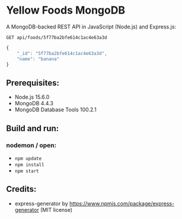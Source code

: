 # Yellow Foods MongoDB
A MongoDB-backed REST API in JavaScript (Node.js) and Express.js:
```HTTP
GET api/foods/5f77ba2bfe614c1ac4e63a3d
```

```JavaScript
{
    "_id": "5f77ba2bfe614c1ac4e63a3d",
    "name": "banana"
}
```

## Prerequisites:
- Node.js 15.6.0
- MongoDB 4.4.3
- MongoDB Database Tools 100.2.1

## Build and run:
### nodemon / open:
- `npm update`
- `npm install`
- `npm start`

## Credits:
- express-generator by https://www.npmjs.com/package/express-generator (MIT license)
